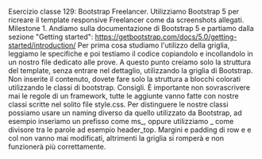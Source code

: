 Esercizio classe 129:
Bootstrap Freelancer. Utilizziamo Bootstrap 5 per ricreare il template responsive Freelancer come da screenshots allegati.
Milestone 1. Andiamo sulla documentazione di Bootstrap 5 e partiamo dalla sezione "Getting started": https://getbootstrap.com/docs/5.0/getting-started/introduction/
Per prima cosa studiamo l'utilizzo della griglia, leggiamo le specifiche e poi testiamo il codice copiandolo e incollandolo in un nostro file dedicato alle prove.
A questo punto creiamo solo la struttura del template, senza entrare nel dettaglio, utilizzando la griglia di Bootstrap. Non inserite il contenuto, dovete fare solo la struttura a blocchi colorati utilizzando le classi di bootstrap.
Consigli. È importante non sovrascrivere mai le regole di un framework, tutte le aggiunte vanno fatte con nostre classi scritte nel solito file style.css. Per distinguere le nostre classi possiamo usare un naming diverso da quello utilizzato da Bootstrap, ad esempio inseriamo un prefisso come ms_, oppure utilizziamo _ come divisore tra le parole ad esempio header_top.
Margini e padding di row e e col non vanno mai modificati, altrimenti la griglia si romperà e non funzionerà più correttamente.